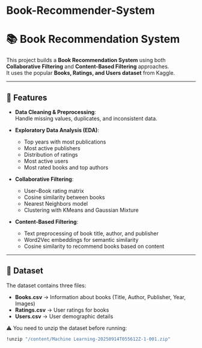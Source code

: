 # Book-Recommender-System

# 📚 Book Recommendation System

This project builds a **Book Recommendation System** using both **Collaborative Filtering** and **Content-Based Filtering** approaches.  
It uses the popular **Books, Ratings, and Users dataset** from Kaggle.

---

## 🚀 Features

- **Data Cleaning & Preprocessing**:  
  Handle missing values, duplicates, and inconsistent data.

- **Exploratory Data Analysis (EDA)**:  
  - Top years with most publications  
  - Most active publishers  
  - Distribution of ratings  
  - Most active users  
  - Most rated books and top authors

- **Collaborative Filtering**:  
  - User–Book rating matrix  
  - Cosine similarity between books  
  - Nearest Neighbors model  
  - Clustering with KMeans and Gaussian Mixture

- **Content-Based Filtering**:  
  - Text preprocessing of book title, author, and publisher  
  - Word2Vec embeddings for semantic similarity  
  - Cosine similarity to recommend books based on content

---

## 📂 Dataset

The dataset contains three files:

- **Books.csv** → Information about books (Title, Author, Publisher, Year, Images)  
- **Ratings.csv** → User ratings for books  
- **Users.csv** → User demographic details

⚠️ You need to unzip the dataset before running:

```bash
!unzip "/content/Machine Learning-20250914T055612Z-1-001.zip"

